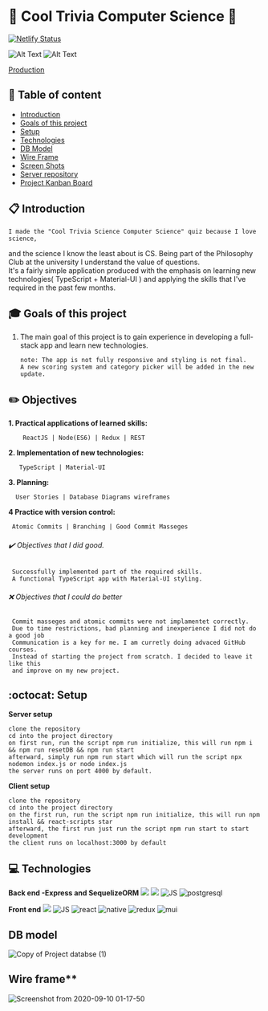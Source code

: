 # :rocket: Cool Trivia Computer Science :satellite:

[![Netlify Status](https://api.netlify.com/api/v1/badges/b942ebe7-0e49-47c5-b84c-59aa49768789/deploy-status)](https://app.netlify.com/sites/cool-trivia-quizer/deploys)
 
![Alt Text](https://media.giphy.com/media/5uIBpDiQMC9uGPpfZF/giphy.gif)
![Alt Text](https://media.giphy.com/media/XnFF3zH1WhqtISj9NS/giphy.gif)

[Production](https://cool-trivia-quizer.netlify.app/)

## :pushpin: Table of content
- [Introduction](#Introduction)
- [Goals of this project](#Goals-of-this-project)
- [Setup](#Setup)
- [Technologies](#Technologies)
- [DB Model](#DB-model)
- [Wire Frame](#Wire-frame)
- [Screen Shots](#Screen-shots)
- [Server repository](https://github.com/mayallzObject/cool-trivia-back)
- [Project Kanban Board](https://github.com/mayallzObject/cool-trivia-front/projects/1)


## :clipboard: Introduction

    I made the "Cool Trivia Science Computer Science" quiz because I love science, 
 and the science I know the least about is CS.
 Being part of the Philosophy Club at the university I understand the value of questions.  
    It's a fairly simple application produced with the emphasis on 
 learning new technologies( TypeScript + Material-UI ) 
 and applying the skills that I've required in the past few months.
  
## :mortar_board: Goals of this project

 1. The main goal of this project is to gain experience in developing a full-stack app and learn new technologies.

        note: The app is not fully responsive and styling is not final. 
        A new scoring system and category picker will be added in the new update.

##  :pencil2: Objectives 
   **1. Practical applications of learned skills:** 
   
        ReactJS | Node(ES6) | Redux | REST  
   
   **2. Implementation of new technologies:**
           
       TypeScript | Material-UI
   
   **3. Planning:** 
          
      User Stories | Database Diagrams wireframes
   
   **4 Practice with version control:** 
           
     Atomic Commits | Branching | Good Commit Masseges  
  
  
###### :heavy_check_mark: Objectives that I did good. 
     
     Successfully implemented part of the required skills.
     A functional TypeScript app with Material-UI styling.
   
   
###### :x: Objectives that I could do better 
     
     Commit masseges and atomic commits were not implamentet correctly.
     Due to time restrictions, bad planning and inexperience I did not do a good job
     Communication is a key for me. I am curretly doing advaced GitHub courses.
     Instead of starting the project from scratch. I decided to leave it like this
     and improve on my new project. 

## :octocat: Setup
**Server setup**
    
    clone the repository
    cd into the project directory
    on first run, run the script npm run initialize, this will run npm i && npm run resetDB && npm run start
    afterward, simply run npm run start which will run the script npx nodemon index.js or node index.js
    the server runs on port 4000 by default.


**Client setup**

    clone the repository
    cd into the project directory
    on the first run, run the script npm run initialize, this will run npm install && react-scripts star
    afterward, the first run just run the script npm run start to start development
    the client runs on localhost:3000 by default


## :computer:  Technologies

**Back end -Express and SequelizeORM**
  <img            
           src="https://img.icons8.com/nolan/96/api-settings.png"
          />
                  <img 
                    src="https://img.icons8.com/color/96/000000/nodejs.png"
                  />
                  <img
                    src="https://img.icons8.com/color/48/000000/javascript.png"
                    alt="JS"
                  />
                  <img src="https://img.icons8.com/color/48/000000/postgreesql.png"
                  alt="postgresql"
                  />


**Front end**
 <img 
           src="https://img.icons8.com/color/48/000000/nodejs.png"
          />
                  <img
                    src="https://img.icons8.com/color/48/000000/javascript.png"
                    alt="JS"
                  />
                  <img
                    src="https://img.icons8.com/color/48/000000/typescript.png"
                    alt="react"
                  />
                  <img
                    src="https://img.icons8.com/nolan/48/react-native.png"
                    alt="native"
                  />
                  <img
                    src="https://img.icons8.com/color/48/000000/redux.png"
                    alt="redux"
                  />
                  <img
                    src="https://img.icons8.com/color/48/000000/material-ui.png"
                    alt="mui"
                  />
                  
## DB model                  
![Copy of Project databse  (1)](https://user-images.githubusercontent.com/66206483/92661749-934a7700-f2fd-11ea-8a86-2d8be33fe21b.png)

## Wire frame** 
![Screenshot from 2020-09-10 01-17-50](https://user-images.githubusercontent.com/66206483/92664147-816bd280-f303-11ea-82bb-0b90c98ebaa3.png)
             
                  





